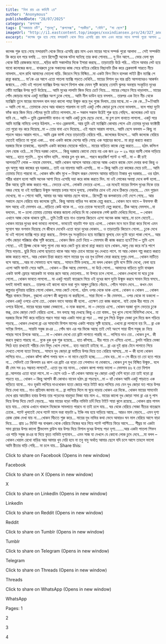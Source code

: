 ```yaml
---
title: "বিনা রায় এর কাহিনী ২য়"
author: "Anonymous"
publishedDate: "28/07/2025"
category: "গ্রুপসেক্স"
tags: ["অজাচার চটি", "গৃহবধূ", "গ্রুপসেক্স", "পরকীয়া", "বৌদি", "মা ছেলে"]
imageUrl: "http://i1.eastcontent.top/images/xxxindiansex.pro/24/327_and_grown.jpg"
excerpt: "কলেজ শুরু হয়ে গেছে মন্দারমণি থেকে ফিরে এসেছি প্রায় মাস এখন মায়ের সাথে সম্পর্ক পুরো আলাদা … সেই সম্পর্কটা কি করে হল পরে বলছি … তবে রিসেংট্লী অনেক ঘটনা ঘটেছে তার কথা শোনায়…. দু দিন আগে…. ভোর বেলা ঘুম..."
---
```


কলেজ শুরু হয়ে গেছে মন্দারমণি থেকে ফিরে এসেছি প্রায় মাস এখন মায়ের সাথে সম্পর্ক পুরো আলাদা … সেই সম্পর্কটা কি করে হল পরে বলছি … তবে রিসেংট্লী অনেক ঘটনা ঘটেছে তার কথা শোনায়…. দু দিন আগে…. ভোর বেলা ঘুম থেকে উঠি রোজকার মতো….ঘড়ির কাটা সকালটার দিকে ইসারা করছে… তাড়াতাড়ি উঠে পরি… নইলে আবার লেট হয়ে যাবো কলেজের জন্য… বাথরুমে ঢুকে সকালের কাজ সেরে বাইরে বেরিয়ে বিছানাটা ঠিক করে ব্রেকফাস্ট সারতে নীচে নামলাম…বলে রাখি আমাদের দোতলা বাড়ি. কিচেনে গিয়ে বিস্মিত…মা একটা ফিন ফিনে হালকা লাইট গ্রীন ম্যাক্সি পে রান্না করছে…. মা’কে এর আগে এতো পাতলা ম্যাক্সি পড়তে দেখিনি… মায়ের বিশাল দুধ যার প্রতি আপনাদেরও আকর্ষন জন্মাবে…. সেটা ওই পাতলা ম্যাক্সির উপর অংশে বিশাল খাজ যেমন সৃষ্টি করেছে তেমনি ঝুলন্ত অবস্থায় সংকুচিত দুধের বোঁটা ম্যাক্সির উপর ফুটে উঠেছে…. আমি মুখের লালাটা জিভ দিয়ে চেটে নিয়ে…. মায়ের পেছনে গিয়ে দাড়ালাম… মায়ের পোঁদ জোড়ার মাঝে একটু ম্যাক্সির অংশ ঢুকে গেছে… আমি নীল ডাউন হয়ে বসলাম… তারপর এক টানে নীচ থেকে ম্যাক্সিটা তুলে মায়ের মাংসলল বাল ভড়া কালো পাছা উন্মুক্ত করে মুখ গুজে দিলাম..তার মাঝে..মা – কে কে…?~!!আমি – আমি গো মা… তোমাকে দেখে আর থাকতে পারলাম না তাই একটু পোঁদ জোড়া চুষে নেবো ভাবলাম… বলে পাছা দুটো ফাঁক করে জিভ দিয়ে পোঁদের ফুটো চাটতে লাগলাম..মা – সকাল সকাল উঠেই শুরু হয়ে গেছিস.. কলেজের লেট হয়ে যাবি যে… আমি – তুমি ব্রেকফাস্টটা বানাও না আমি একটু চুষে ছেড়ে দেবো.. মা চুপ চাপ বানাতে লাগলো.. একটু পরে আমি ম্যাক্সি নামিয়ে ওপরে উঠলাম.. – দাও ব্রেকফাস্ট.. আর তুমি এই ম্যাক্সিটা কোথায় পেলে এটা তোমার দুধের ফ্যাক্টারী তো পুরো বড় করে দিয়েছে..মা – তোর বাবা এনে দিয়েছে.. এই গরমে আরাম লাগবে.. আমি হেসে বললাম – কিছু না পড়লে আরও আরাম পাবে… আমি ব্রেক ফাস্ট সেরে তাড়াতাড়ি বেরিয়ে পরি.. কলেজের উদ্দেশে… আমি কলেজে বেরিয়ে যেতেই বাড়িতে মা পুরো একা…. বাবা একটা কাজে দেশের বাড়ি গেছে এক সপ্তাহের জন্যে.. মা রান্না করতে করতে দরজার দিকে তাকাচ্ছে.. বড়মাসি একটা কাজের মেয়েকে পাঠবে… মায়ের বাড়িতে কাজে হেল্প করতে…… হঠাৎ কলিংগ বেল বেজে ওঠে….মা গিয়ে দরজা খোলে…. কিন্তু দরজায় কোনো মেয়ে নয় এক জন ২৮ – ২৯ বছর বয়সী লোক দাড়িয়ে আছে… হাতে পুতলি… মুখে মলিন হাসি.. মাথার চুল খুব কম… পরনে জড়াজির্ণ প্যান্ট ও শার্ট.. মা – কী চাই আপনার?? লোক – নমস্তে মেমসাব.. আমি খোকন আসলে আমার বোনের আজ এখানে কাজে যোগ দেবার কথা কিন্তু ও খুব অসুস্থ আর কাজের খুব দরকার… তাই ওর যায়গায় আমি এসেছি… মা – কিন্তু আমি তো কাজের মেয়ে চাই…. আমি তোমায় নিতে পারবো না.. খোকন কাঁদ কাঁদ মুখে – বিশ্বাস করূন মেমসাব আমার বাড়িতে টাকার খুব দরকার…. ওর হঠাৎ শরীর খারাপ হলো আমি অনেক আশা নিয়ে এসেছি দয়া করে কাজ করতে দিন. মা ওই লোকের অবস্থা দেখে কস্ট হলো… ঠিক আছে তুমি কাজ করতে পার… ভেতরে এসো.. লোকটা ভেতরে এলো…. এর মধ্যেই মায়ের বিশাল দুধের দিকে তার নজর গেছে যা ওই ম্যাক্সিতে উন্মুক্ত অবস্থায় চলার সাথে দুলছে. লোকটার চোখ ওই দেখে ঠিকড়ে বেড়ছে…. যেন গুপ্তধন দেখেছে. মা – শোনো আমি, আমার বর আর আমার ছেলে থাকে… রিসেংট্লী বর কলকাতায় নেই দেশে গেছে… আর সকালে ছেলে বেরিয়ে যায় কলেজে তুমি.. কিন্তু আমায় বাড়ির সব কাজে হেল্প করবে… খোকন মনে ভাবে – উফফফ কী মাল আছে এই মেমসাব এর…বাড়িতে কেউ থাকে না… ওরে তোকে সবেতেই হেল্প করবো.. ঠিক আছে মেমসাব…যা বলবেন.. মা – চলো তোমায় তোমার থাকার জায়গা দেখিয়ে দি মা খোকনকে গেস্ট রূমটা দেখিয়ে দিলো… – খোকন এখানে আজ থেকে থাকবে তুমি… তুমি তৈরী হয়ে নাও তারপর কিচেনে এসো অনেক কাজ আছে..মা চলে যেতেই…খোকন মায়ের দুধের কথা ভাবতে লাগলো.. ভাবতেই বাড়াটা শক্ত হয়ে এলো… খোকন মনে মনে চিন্তা করে নিলো এমন সুযোগ স্বয়ং ভগবান দিয়েছে সে জীবনে দেখেনি এতো বড়ো দুধের দোকান… ও তাড়াতাড়ি কিচেনে গেলো… ঢুকে দেখে মা ওই পাতলা ম্যাক্সি পড়ে রান্না করছে… বিশাল দুধ সংকুচিতও হয়ে ম্যাক্সিতে ঝুলছে যেন দুটো বড়ো পাকা পেপে… আর পোঁদ জোড়া পরিষ্কার খাঁজ সৃষ্টি করেছে… খোকন জিভ চেটে নিয়ে – মেমসাব কী কাজ করতে হবে??মা – তুমি এসে গেছো… ওই ফ্রিড্জ থেকে আলু গুলো বের করে কেটে ধুয়ে রাখো রান্না করতে হবে খোকন..আলু বের করে মা’র পাশে গিয়ে দাড়ায়.. ছুরি দিয়ে খোসা ছাড়াতে থাকে আর আড় চোখে মায়ের দুধ দেখতে লাগে. মা আর খোকন গল্প করতে করতে কাজ করতে লাগে.. আর খোকন চিন্তা করতে লাগে মায়ের দুধ ওর মুখ চলিলা ফেরা করছে দুপুর বেলা…. খোকন মাটিতে বসে আছে….আর মা সোফাতে বসে আছে… সামনে টিভি চলছে…মা বলল খোকন তুমি বসে টিভি দেখো, বেলা হয়ে এলো আমি স্নানটা সেরে আসি…. খোকন – ঠিক আছে মেমসাব… মা উঠে গেলো… আমাদের বাড়িতে দুটো বাথরুম একটা ফাস্ট ফ্লোরে আরেকটা মা বাবার রূমে আছে দোতলায়… মা উপরে চলে গেলো… খোকন দেখলো মা ঘরে ঢুকে গেলো… খোকন ভাবতে লাগলো… মা একটু পরেই বাতরূমে গিয়ে ওই দুধের জাগ দুটো উন্মুক্ত করবে সাবান দিয়ে ঘসবে.. দলাই মালাই করবে…. তারপর ওই কালো বালে ভরা গুদে আঙ্গুল ঢুকিয়ে খেঁচবে.. পোঁদে সাবান দেবে…. কখন যেন কল্পনার দুনিয়ায় হারিয়ে গেলো খোকন..সময় কেটে গেলো.. হঠাৎ ওপর থেকে ডাক এলো.. খোকন ও খোকন … খোকন শীঘ্রয় বাস্তবে ফিরল.. বুঝলো এতক্ষণ কী কল্পনায় না করছিলো… সারা দিলো – জি মেমসাব… ওপর থেকে মা ডকলো – খোকন একটু ওপরে এসো তো.. খোকন ভাবে আবার কী হলো.. এতক্ষণ তো কাজ করলো.. যাই হোক ধীর পায়ে সে ওপরে উঠলো.. মায়ের ঘরের দরজা ভেজানো.. ও ন্যক করলো.. মা – ভেতরে এসো.. খোকন দরজা খুলে ভেতরে ঢুকে স্তব্ধ, চোখ জোড়া ফেটে বেরিয়ে এলো.. মন বলছে স্বপ্ন দেখছে কিন্তু এ তো বাস্তব.. মুখ খুলে গেলো বিভিশিখা দেখে.. মা দরজার দিকে পিট করে দাড়িয়ে পরনে সায়া আর একটা সাদা ব্রা পড়া … লম্বা চুল পিঠে উন্মুক্ত ভেজা চুল দিয়ে জল গড়িয়ে পড়ছে… খোকন দেখলো ব্রা এর সামনেটা বিশাল মাপের একটা পাহাড় সৃষ্টি হয়েছে.. এখনো ব্রা লাগানো হয় নি… ব্রা এক সাইজ় বিশাল…. সায়াটা সবুজ রংএর … পোঁদ স্নান এর পর ভিজে আছে তাই সেই অংশে সায়া ডীপ সবুজ্ রং নিয়ে পাছার সাথে চিপকে আছে……মা – খোকন দেখো তো ব্রাটা লাগাতে পারছি না… লাগিয়ে দাও তো.. খোকন চুপ.. কী করবে বুঝতে পারছে না… বুকে ধুক ধুক শুরু হয়েছে… হাত কাঁপছে… ধীর পায়ে সে এগিয়ে এলো… চুলটা সরিয়ে ভেজা পিঠে হাত রাখতেই শরীরে যেন বিদুৎ খেলে গেলো… হাত নরতেই চাইছে না… ব্রা এর দুই প্রান্ত টেনে লাগাতে গিয়ে দেখতে পেলো যতো টানছে… সামনে দুধ জোড়া ব্রা ফাটিয়ে উপর দিয়ে তত বেরিয়ে আসছে…মা – কী হলো খোকন লাগিয়ে দাও… খোকন কাঁপা কাঁপা গলায় বলে – না মানে ছোটো হচ্ছে…….বোধ হয়…মা – সে কীরে তা তো হতে পারে না… সেদিনই তো কিনলাম ৪৪ কাপ এর ব্রাটা এর বড়ো তো পেলামও না দোকানে.. খোকন চুপ মুখ বিস্মিত উন্মুক্ত.. বলে কী মেম সব ৪৬ সম্ভবত লাগবে?.. এতো দুধ নয় দানব… খোকন কাপা গলায় ভালো – মেমসাব ৪৬ হ তো বিশাল ব্রা..আপনার এতো বড়ো লাগে..মা – হেসে ওঠে – হ্যাঁ খোকন আমার দুধ জোড়া একটু বেশি বড়ো তো তাই বড়ো ব্রা পড়তে হয়… খোকন – কিন্তু আপনি কী কোথাও যাবেন হঠাৎ ব্রা পড়ছেন…মা – হ্যাঁ খোকন আমি একটু পাড়াতে এক বাড়িতে যাবো… নাও হুকটা লাগিয়ে দাওখোকন যতো জোরে পারে টাইট করে লাগিয়ে দেয় যেন দুধ জোড়া যত পারে উপর দিয়ে দেখা যায়… মাও প্রতিবাদ জানায় না… ব্রা লাগিয়ে দিলে মা ঘুরে দাড়ায় খোকন এর দিকে.. খোকন মায়ের সামনেটা দেখে প্রায় আতঙ্কিত হবার উপায় তার পড়েনের বারমুডা ভিজা যায় মাল এ.. মায়ের কালো দুধ জোড়া সাদা ব্রা এর দু পাস দিয়ে উপর দিয়ে ফেটে বেড়ছে… আর মায়ের বড়ো গভীর নাভিটা চর্বি নিয়ে টাইট সায়া ঝুলে রয়েছে… খোকন প্রায় পাগল হয়ে যায়… বোঝে এখানে থাকলে নিজেকে সামলাতে পারবে না তাই চলে যায়… ঘর থেকে বেরিয়ে সোজা নীচের বাতরূমে ঢোকে.. প্যান্ট খুলতেই দেখে প্যান্ট মালে ভরা বাড়াটা ৯ ইঞ্চি লম্ব হয়ে দাড়িয়ে আছে… আরও মাল বেড়বে… এমন দৃশ্য রোজ রোজ দেখা যায় না….খোকন খিঁচতে শুরু করে… মায়ের দুধ নাভির কথা ভেবে আবারও ঘন মাল বেরিয়ে আসে বাড়া দিয়ে….. প্রায় ১০ মিনিট পর বাথরুম থেকে বেরিয়ে নিজের ঘরে গিয়ে প্যান্ট পাল্টিয়ে ফিরে আসে….. শীঘ্রয় মা একটা সাদা ব্রায়ের উপর কালো স্লীভলেস ব্লাউস যার উপর দিয়ে বিশাল দুধের উপছে পড়া দৃশ্য…….আর একটা পাতলা শিফন এর শাড়ি সবুজ রংএর যা দিয়ে বৃহত নাভিটা দৃশ্যমান… এমন সাজ যা দেখলে যে কোনো লোক চুদে দেবে….মা বলল – খোকন খেয়াল রেখো বাড়ির আর আমার খুব দেরি হবে না তবু বাবু অর্থাত্ আমার ছেলে যদি চলে আসে তাহলে ভালো আমি রীতার বাড়ি গেছি… মা চলে যায়…
Share this:


Click to share on Facebook (Opens in new window)


Facebook




Click to share on X (Opens in new window)


X




Click to share on LinkedIn (Opens in new window)


LinkedIn




Click to share on Reddit (Opens in new window)


Reddit




Click to share on Tumblr (Opens in new window)


Tumblr




Click to share on Telegram (Opens in new window)


Telegram




Click to share on Threads (Opens in new window)


Threads




Click to share on WhatsApp (Opens in new window)


WhatsApp


Pages: 
1
 
2
 
3
 
4
